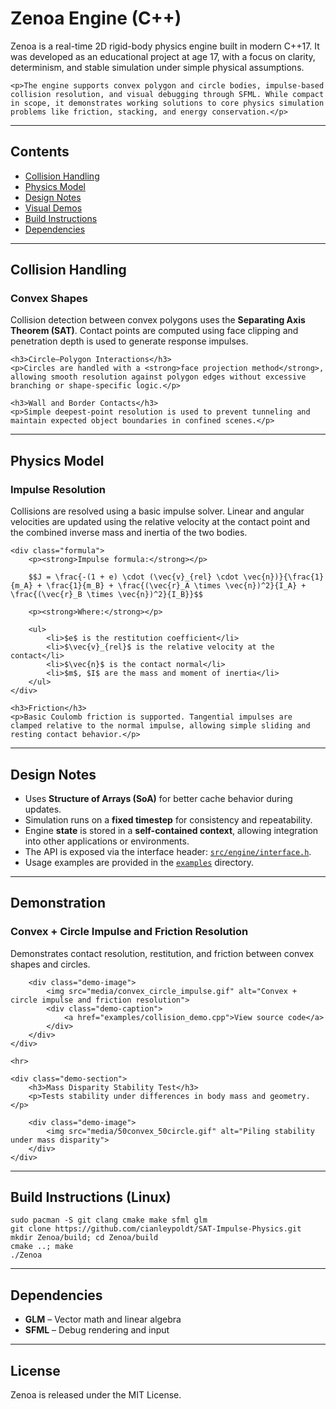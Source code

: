 # Zenoa Engine (C++)

<div class="engine-overview">
    <p>Zenoa is a real-time 2D rigid-body physics engine built in modern C++17. It was developed as an educational project at age 17, with a focus on clarity, determinism, and stable simulation under simple physical assumptions.</p>

    <p>The engine supports convex polygon and circle bodies, impulse-based collision resolution, and visual debugging through SFML. While compact in scope, it demonstrates working solutions to core physics simulation problems like friction, stacking, and energy conservation.</p>
</div>

<hr>

## Contents

<nav class="table-of-contents">
    <ul>
        <li><a href="#collision-handling">Collision Handling</a></li>
        <li><a href="#physics-model">Physics Model</a></li>
        <li><a href="#design-notes">Design Notes</a></li>
        <li><a href="#demonstration">Visual Demos</a></li>
        <li><a href="#build-instructions-linux">Build Instructions</a></li>
        <li><a href="#dependencies">Dependencies</a></li>
    </ul>
</nav>

<hr>

## Collision Handling

<div class="feature-section">
    <h3>Convex Shapes</h3>
    <p>Collision detection between convex polygons uses the <strong>Separating Axis Theorem (SAT)</strong>. Contact points are computed using face clipping and penetration depth is used to generate response impulses.</p>

    <h3>Circle–Polygon Interactions</h3>
    <p>Circles are handled with a <strong>face projection method</strong>, allowing smooth resolution against polygon edges without excessive branching or shape-specific logic.</p>

    <h3>Wall and Border Contacts</h3>
    <p>Simple deepest-point resolution is used to prevent tunneling and maintain expected object boundaries in confined scenes.</p>
</div>

<hr>

## Physics Model

<div class="feature-section">
    <h3>Impulse Resolution</h3>
    <p>Collisions are resolved using a basic impulse solver. Linear and angular velocities are updated using the relative velocity at the contact point and the combined inverse mass and inertia of the two bodies.</p>

    <div class="formula">
        <p><strong>Impulse formula:</strong></p>

        $$J = \frac{-(1 + e) \cdot (\vec{v}_{rel} \cdot \vec{n})}{\frac{1}{m_A} + \frac{1}{m_B} + \frac{(\vec{r}_A \times \vec{n})^2}{I_A} + \frac{(\vec{r}_B \times \vec{n})^2}{I_B}}$$

        <p><strong>Where:</strong></p>

        <ul>
            <li>$e$ is the restitution coefficient</li>
            <li>$\vec{v}_{rel}$ is the relative velocity at the contact</li>
            <li>$\vec{n}$ is the contact normal</li>
            <li>$m$, $I$ are the mass and moment of inertia</li>
        </ul>
    </div>

    <h3>Friction</h3>
    <p>Basic Coulomb friction is supported. Tangential impulses are clamped relative to the normal impulse, allowing simple sliding and resting contact behavior.</p>
</div>

<hr>

## Design Notes

<div class="feature-section">
    <ul class="feature-list">
        <li>Uses <strong>Structure of Arrays (SoA)</strong> for better cache behavior during updates.</li>
        <li>Simulation runs on a <strong>fixed timestep</strong> for consistency and repeatability.</li>
        <li>Engine <strong>state</strong> is stored in a <strong>self-contained context</strong>, allowing integration into other applications or environments.</li>
        <li>The API is exposed via the interface header: <a href="src/engine/interface.h"><code>src/engine/interface.h</code></a>.</li>
        <li>Usage examples are provided in the <a href="examples/"><code>examples</code></a> directory.</li>
    </ul>
</div>

<hr>

## Demonstration

<div class="demos">
    <div class="demo-section">
        <h3>Convex + Circle Impulse and Friction Resolution</h3>
        <p>Demonstrates contact resolution, restitution, and friction between convex shapes and circles.</p>

        <div class="demo-image">
            <img src="media/convex_circle_impulse.gif" alt="Convex + circle impulse and friction resolution">
            <div class="demo-caption">
                <a href="examples/collision_demo.cpp">View source code</a>
            </div>
        </div>
    </div>

    <hr>

    <div class="demo-section">
        <h3>Mass Disparity Stability Test</h3>
        <p>Tests stability under differences in body mass and geometry.</p>

        <div class="demo-image">
            <img src="media/50convex_50circle.gif" alt="Piling stability under mass disparity">
        </div>
    </div>
</div>

<hr>

## Build Instructions (Linux)

<div class="code-section">
    <div class="code-block">
        <pre><code class="bash">sudo pacman -S git clang cmake make sfml glm
git clone https://github.com/cianleypoldt/SAT-Impulse-Physics.git
mkdir Zenoa/build; cd Zenoa/build
cmake ..; make
./Zenoa</code></pre>
    </div>
</div>

<hr>

## Dependencies

<div class="dependencies">
    <ul>
        <li><strong>GLM</strong> – Vector math and linear algebra</li>
        <li><strong>SFML</strong> – Debug rendering and input</li>
    </ul>
</div>

<hr>

## License

<div class="license-section">
    <p>Zenoa is released under the MIT License.</p>
</div>
